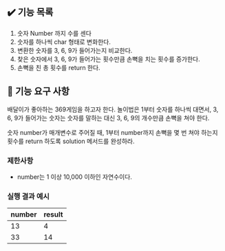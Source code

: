 ## ✔️ 기능 목록
1. 숫자 Number 까지 수를 센다
2. 숫자를 하나씩 char 형태로 변화한다. 
3. 변환한 숫자를 3, 6, 9가 들어가는지 비교한다.
4. 찾은 숫자에서 3, 6, 9가 들어가는 횟수만큼 손뼉을 치는 횟수를 증가한다.
5. 손뼉을 친 총 횟수를 return 한다.


## 🚀 기능 요구 사항

배달이가 좋아하는 369게임을 하고자 한다. 놀이법은 1부터 숫자를 하나씩 대면서, 3, 6, 9가 들어가는 숫자는 숫자를 말하는 대신 3, 6, 9의 개수만큼 손뼉을 쳐야 한다.

숫자 number가 매개변수로 주어질 때, 1부터 number까지 손뼉을 몇 번 쳐야 하는지 횟수를 return 하도록 solution 메서드를 완성하라.

### 제한사항

- number는 1 이상 10,000 이하인 자연수이다.

### 실행 결과 예시

| number | result |
| --- | --- |
| 13 | 4 |
| 33 | 14 |
